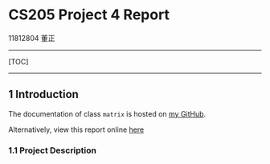 # CS205 Project 4 Report

11812804 董正

---

[TOC]

---

## 1 Introduction

The documentation of class `matrix` is hosted on [my GitHub](https://xdzhelheim.github.io/CS205_C_CPP_Lab/classmatrix.html).

Alternatively, view this report online [here]()

### 1.1 Project Description

